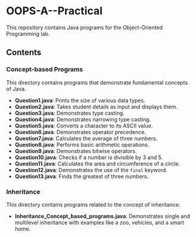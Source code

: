 # OOPS-A--Practical

This repository contains Java programs for the Object-Oriented Programming lab.

## Contents

### Concept-based Programs

This directory contains programs that demonstrate fundamental concepts of Java.

*   **Question1.java**: Prints the size of various data types.
*   **Question2.java**: Takes student details as input and displays them.
*   **Question3.java**: Demonstrates type casting.
*   **Question4.java**: Demonstrates narrowing type casting.
*   **Question5.java**: Converts a character to its ASCII value.
*   **Question6.java**: Demonstrates operator precedence.
*   **Question7.java**: Calculates the average of three numbers.
*   **Question8.java**: Performs basic arithmetic operations.
*   **Question9.java**: Demonstrates bitwise operators.
*   **Question10.java**: Checks if a number is divisible by 3 and 5.
*   **Question11.java**: Calculates the area and circumference of a circle.
*   **Question12.java**: Demonstrates the use of the `final` keyword.
*   **Question13.java**: Finds the greatest of three numbers.

### Inheritance

This directory contains programs related to the concept of inheritance.

*   **Inheritance_Concept_based_programs.java**: Demonstrates single and multilevel inheritance with examples like a zoo, vehicles, and a smart home.
